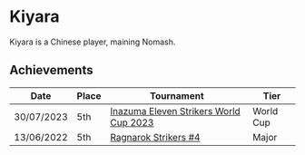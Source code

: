 # Kiyara 

Kiyara is a Chinese player, maining Nomash.

## Achievements

|Date|Place|Tournament|Tier|
|-|-|-|-|
| 30/07/2023 | 5th | [Inazuma Eleven Strikers World Cup 2023](/inapedia/tournaments/worldcup23.md) | World Cup |
| 13/06/2022 | 5th | [Ragnarok Strikers #4](/inapedia/tournaments/ragna/ragna4.md) | Major |
